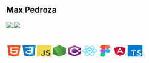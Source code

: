 ## Max Pedroza

<a href="https://github.com/anuraghazra/github-readme-stats">
  <img height=180 align="center" theme="transparent" src="https://github-readme-stats.vercel.app/api?username=maxpedroza&show_icons=true&theme=transparent" />
</a>
<a href="https://github.com/anuraghazra/convoychat">
  <img height=180 align="center" src="https://github-readme-stats.vercel.app/api/top-langs?username=maxpedroza&layout=compact&langs_count=8&card_width=320&show_icons=true&theme=transparent" />
</a>

<br> <div style="display: flex; align-items: center; justify-content: left;">
  <img height="30" width="40" src="https://raw.githubusercontent.com/MaxPedroza/icones/refs/heads/main/html5-original.svg" alt="html Logo">
  <img height="30" width="40" src="https://raw.githubusercontent.com/MaxPedroza/icones/refs/heads/main/css3-original.svg" alt="css Logo">
  <img height="30" width="40" src="https://raw.githubusercontent.com/MaxPedroza/icones/refs/heads/main/javascript-original.svg" alt="JavaScript Logo">
  <img height="30" width="40" src="https://raw.githubusercontent.com/MaxPedroza/icones/refs/heads/main/nodejs-original.svg" alt="node Logo">
  <img height="30" width="40" src="https://raw.githubusercontent.com/MaxPedroza/icones/refs/heads/main/csharp-original.svg" alt="csharp Logo">
  <img height="30" width="40" src="https://raw.githubusercontent.com/MaxPedroza/icones/refs/heads/main/react-original.svg" alt="react Logo">
  <img height="30" width="40" src="https://raw.githubusercontent.com/MaxPedroza/icones/refs/heads/main/figma-original.svg" alt="figma Logo">
  <img height="30" width="40" src="https://raw.githubusercontent.com/MaxPedroza/icones/refs/heads/main/angular-original.svg" alt="angular Logo">
  <img height="30" width="40" src="https://raw.githubusercontent.com/MaxPedroza/icones/refs/heads/main/typescript-original.svg" alt="angular Logo">
</div>
